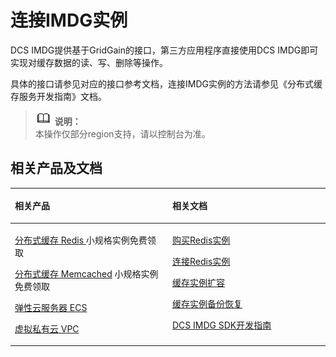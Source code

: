 # 连接IMDG实例<a name="ZH-CN_TOPIC_0144197394"></a>

DCS IMDG提供基于GridGain的接口，第三方应用程序直接使用DCS IMDG即可实现对缓存数据的读、写、删除等操作。

具体的接口请参见对应的接口参考文档，连接IMDG实例的方法请参见《分布式缓存服务开发指南》文档。

>![](public_sys-resources/icon-note.gif) **说明：**   
>本操作仅部分region支持，请以控制台为准。  

## 相关产品及文档<a name="zh-cn_topic_0091565968_section9775204424615"></a>

<a name="zh-cn_topic_0091565968_table1073594361220"></a>
<table><thead align="left"><tr id="zh-cn_topic_0091565968_row197372430123"><th class="cellrowborder" valign="top" width="50%" id="mcps1.1.3.1.1"><p id="zh-cn_topic_0091565968_p4737243111216"><a name="zh-cn_topic_0091565968_p4737243111216"></a><a name="zh-cn_topic_0091565968_p4737243111216"></a>相关产品</p>
</th>
<th class="cellrowborder" valign="top" width="50%" id="mcps1.1.3.1.2"><p id="zh-cn_topic_0091565968_p18737144301214"><a name="zh-cn_topic_0091565968_p18737144301214"></a><a name="zh-cn_topic_0091565968_p18737144301214"></a>相关文档</p>
</th>
</tr>
</thead>
<tbody><tr id="zh-cn_topic_0091565968_row17371443131210"><td class="cellrowborder" valign="top" width="50%" headers="mcps1.1.3.1.1 "><p id="zh-cn_topic_0091565968_p13372054101419"><a name="zh-cn_topic_0091565968_p13372054101419"></a><a name="zh-cn_topic_0091565968_p13372054101419"></a><a href="https://www.huaweicloud.com/product/dcs.html?infodocbz" target="_blank" rel="noopener noreferrer">分布式缓存 Redis </a> 小规格实例免费领取</p>
<p id="zh-cn_topic_0091565968_p19548105714519"><a name="zh-cn_topic_0091565968_p19548105714519"></a><a name="zh-cn_topic_0091565968_p19548105714519"></a><a href="https://www.huaweicloud.com/product/dcsmem.html?infodocbz" target="_blank" rel="noopener noreferrer">分布式缓存 Memcached</a> 小规格实例免费领取</p>
<p id="zh-cn_topic_0091565968_p8862161219564"><a name="zh-cn_topic_0091565968_p8862161219564"></a><a name="zh-cn_topic_0091565968_p8862161219564"></a><a href="https://www.huaweicloud.com/product/ecs.html?infodocbz" target="_blank" rel="noopener noreferrer">弹性云服务器 ECS</a></p>
<p id="zh-cn_topic_0091565968_p841193941416"><a name="zh-cn_topic_0091565968_p841193941416"></a><a name="zh-cn_topic_0091565968_p841193941416"></a><a href="http://www.huaweicloud.com/product/vpc.html?infodocbz" target="_blank" rel="noopener noreferrer">虚拟私有云 VPC</a></p>
</td>
<td class="cellrowborder" valign="top" width="50%" headers="mcps1.1.3.1.2 "><p id="zh-cn_topic_0091565968_zh-cn_topic_0046844820_p1381695711471"><a name="zh-cn_topic_0091565968_zh-cn_topic_0046844820_p1381695711471"></a><a name="zh-cn_topic_0091565968_zh-cn_topic_0046844820_p1381695711471"></a><a href="https://support.huaweicloud.com/usermanual-dcs/dcs-zh-ug-180315001.html?infodocbz" target="_blank" rel="noopener noreferrer">购买Redis实例</a></p>
<p id="zh-cn_topic_0091565968_zh-cn_topic_0046844820_p682916370595"><a name="zh-cn_topic_0091565968_zh-cn_topic_0046844820_p682916370595"></a><a name="zh-cn_topic_0091565968_zh-cn_topic_0046844820_p682916370595"></a><a href="https://support.huaweicloud.com/usermanual-dcs/zh-cn_topic_0082114847.html?infodocbz" target="_blank" rel="noopener noreferrer">连接Redis实例</a></p>
<p id="zh-cn_topic_0091565968_zh-cn_topic_0046844820_p16726748155912"><a name="zh-cn_topic_0091565968_zh-cn_topic_0046844820_p16726748155912"></a><a name="zh-cn_topic_0091565968_zh-cn_topic_0046844820_p16726748155912"></a><a href="https://support.huaweicloud.com/usermanual-dcs/zh-cn_topic_0061845451.html?infodocbz" target="_blank" rel="noopener noreferrer">缓存实例扩容</a></p>
<p id="zh-cn_topic_0091565968_zh-cn_topic_0046844820_p12250886517"><a name="zh-cn_topic_0091565968_zh-cn_topic_0046844820_p12250886517"></a><a name="zh-cn_topic_0091565968_zh-cn_topic_0046844820_p12250886517"></a><a href="https://support.huaweicloud.com/usermanual-dcs/zh-cn_topic_0079545637.html?infodocbz" target="_blank" rel="noopener noreferrer">缓存实例备份恢复</a></p>
<p id="zh-cn_topic_0091565968_p143616360517"><a name="zh-cn_topic_0091565968_p143616360517"></a><a name="zh-cn_topic_0091565968_p143616360517"></a><a href="https://support.huaweicloud.com/devg-dcs/dcs-zh-devg-180622001.html?infodocbz" target="_blank" rel="noopener noreferrer">DCS IMDG SDK开发指南</a></p>
</td>
</tr>
</tbody>
</table>

